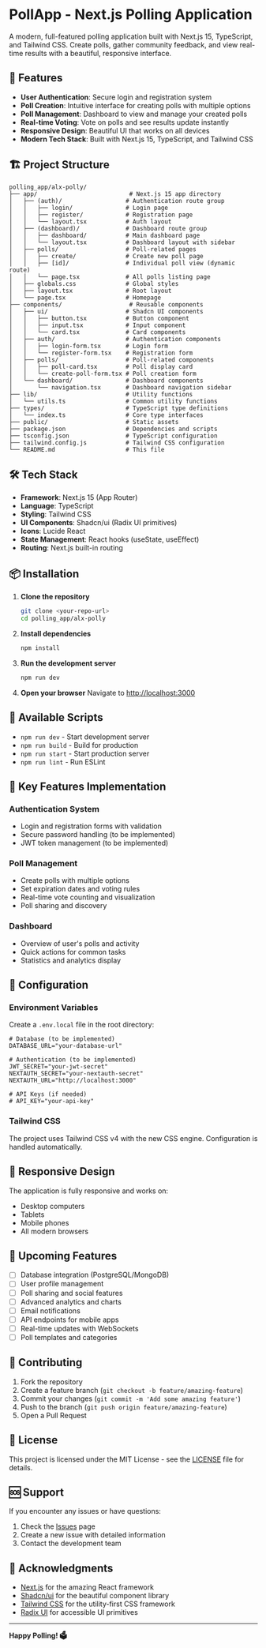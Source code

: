 # PollApp - Next.js Polling Application

A modern, full-featured polling application built with Next.js 15, TypeScript, and Tailwind CSS. Create polls, gather community feedback, and view real-time results with a beautiful, responsive interface.

## 🚀 Features

- **User Authentication**: Secure login and registration system
- **Poll Creation**: Intuitive interface for creating polls with multiple options
- **Poll Management**: Dashboard to view and manage your created polls
- **Real-time Voting**: Vote on polls and see results update instantly
- **Responsive Design**: Beautiful UI that works on all devices
- **Modern Tech Stack**: Built with Next.js 15, TypeScript, and Tailwind CSS

## 🏗️ Project Structure

```
polling_app/alx-polly/
├── app/                          # Next.js 15 app directory
│   ├── (auth)/                  # Authentication route group
│   │   ├── login/               # Login page
│   │   ├── register/            # Registration page
│   │   └── layout.tsx           # Auth layout
│   ├── (dashboard)/             # Dashboard route group
│   │   ├── dashboard/           # Main dashboard page
│   │   └── layout.tsx           # Dashboard layout with sidebar
│   ├── polls/                   # Poll-related pages
│   │   ├── create/              # Create new poll page
│   │   ├── [id]/                # Individual poll view (dynamic route)
│   │   └── page.tsx             # All polls listing page
│   ├── globals.css              # Global styles
│   ├── layout.tsx               # Root layout
│   └── page.tsx                 # Homepage
├── components/                   # Reusable components
│   ├── ui/                      # Shadcn UI components
│   │   ├── button.tsx           # Button component
│   │   ├── input.tsx            # Input component
│   │   └── card.tsx             # Card components
│   ├── auth/                    # Authentication components
│   │   ├── login-form.tsx       # Login form
│   │   └── register-form.tsx    # Registration form
│   ├── polls/                   # Poll-related components
│   │   ├── poll-card.tsx        # Poll display card
│   │   └── create-poll-form.tsx # Poll creation form
│   └── dashboard/               # Dashboard components
│       └── navigation.tsx       # Dashboard navigation sidebar
├── lib/                         # Utility functions
│   └── utils.ts                 # Common utility functions
├── types/                       # TypeScript type definitions
│   └── index.ts                 # Core type interfaces
├── public/                      # Static assets
├── package.json                 # Dependencies and scripts
├── tsconfig.json                # TypeScript configuration
├── tailwind.config.js           # Tailwind CSS configuration
└── README.md                    # This file
```

## 🛠️ Tech Stack

- **Framework**: Next.js 15 (App Router)
- **Language**: TypeScript
- **Styling**: Tailwind CSS
- **UI Components**: Shadcn/ui (Radix UI primitives)
- **Icons**: Lucide React
- **State Management**: React hooks (useState, useEffect)
- **Routing**: Next.js built-in routing

## 📦 Installation

1. **Clone the repository**
   ```bash
   git clone <your-repo-url>
   cd polling_app/alx-polly
   ```

2. **Install dependencies**
   ```bash
   npm install
   ```

3. **Run the development server**
   ```bash
   npm run dev
   ```

4. **Open your browser**
   Navigate to [http://localhost:3000](http://localhost:3000)

## 🚀 Available Scripts

- `npm run dev` - Start development server
- `npm run build` - Build for production
- `npm run start` - Start production server
- `npm run lint` - Run ESLint

## 🎯 Key Features Implementation

### Authentication System
- Login and registration forms with validation
- Secure password handling (to be implemented)
- JWT token management (to be implemented)

### Poll Management
- Create polls with multiple options
- Set expiration dates and voting rules
- Real-time vote counting and visualization
- Poll sharing and discovery

### Dashboard
- Overview of user's polls and activity
- Quick actions for common tasks
- Statistics and analytics display

## 🔧 Configuration

### Environment Variables
Create a `.env.local` file in the root directory:

```env
# Database (to be implemented)
DATABASE_URL="your-database-url"

# Authentication (to be implemented)
JWT_SECRET="your-jwt-secret"
NEXTAUTH_SECRET="your-nextauth-secret"
NEXTAUTH_URL="http://localhost:3000"

# API Keys (if needed)
# API_KEY="your-api-key"
```

### Tailwind CSS
The project uses Tailwind CSS v4 with the new CSS engine. Configuration is handled automatically.

## 📱 Responsive Design

The application is fully responsive and works on:
- Desktop computers
- Tablets
- Mobile phones
- All modern browsers

## 🚧 Upcoming Features

- [ ] Database integration (PostgreSQL/MongoDB)
- [ ] User profile management
- [ ] Poll sharing and social features
- [ ] Advanced analytics and charts
- [ ] Email notifications
- [ ] API endpoints for mobile apps
- [ ] Real-time updates with WebSockets
- [ ] Poll templates and categories

## 🤝 Contributing

1. Fork the repository
2. Create a feature branch (`git checkout -b feature/amazing-feature`)
3. Commit your changes (`git commit -m 'Add some amazing feature'`)
4. Push to the branch (`git push origin feature/amazing-feature`)
5. Open a Pull Request

## 📄 License

This project is licensed under the MIT License - see the [LICENSE](LICENSE) file for details.

## 🆘 Support

If you encounter any issues or have questions:

1. Check the [Issues](../../issues) page
2. Create a new issue with detailed information
3. Contact the development team

## 🙏 Acknowledgments

- [Next.js](https://nextjs.org/) for the amazing React framework
- [Shadcn/ui](https://ui.shadcn.com/) for the beautiful component library
- [Tailwind CSS](https://tailwindcss.com/) for the utility-first CSS framework
- [Radix UI](https://www.radix-ui.com/) for accessible UI primitives

---

**Happy Polling! 🗳️**
